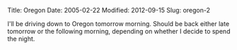 Title: Oregon
Date: 2005-02-22
Modified: 2012-09-15
Slug: oregon-2

I'll be driving down to Oregon tomorrow morning. Should be back either late tomorrow or the following morning, depending on whether I decide to spend the night.
